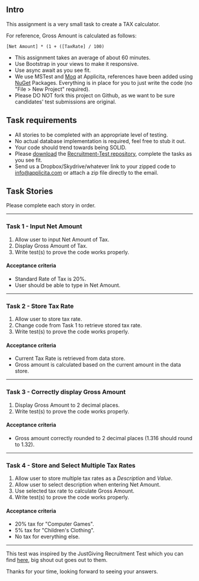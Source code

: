 ## Intro

This assignment is a very small task to create a TAX calculator.

For reference, Gross Amount is calculated as follows:

`[Net Amount] * (1 + ([TaxRate] / 100)`

- This assignment takes an average of about 60 minutes.
- Use Bootstrap in your views to make it responsive.
- Use async await as you see fit.
- We use MSTest and [Moq](http://code.google.com/p/moq) at Applicita, references have been added using [NuGet](http://nuget.codeplex.com/) Packages. Everything is in place for you to just write the code (no "File > New Project" required).
- Please DO NOT fork this project on Github, as we want to be sure candidates' test submissions are original.

## Task requirements

- All stories to be completed with an appropriate level of testing.
- No actual database implementation is required, feel free to stub it out.
- Your code should trend towards being SOLID.
- Please [download](https://github.com/Applicita/Test-Software-Engineer-AspNetMVC) the [Recruitment-Test repository](https://github.com/Applicita/Test-Software-Engineer-AspNetMVC), complete the tasks as you see fit.
- Send us a Dropbox/Skydrive/whatever link to your zipped code to info@applicita.com or attach a zip file directly to the email.

## Task Stories

Please complete each story in order.

---

### Task 1 - Input Net Amount

1. Allow user to input Net Amount of Tax.
2. Display Gross Amount of Tax.
3. Write test(s) to prove the code works properly.

#### Acceptance criteria

- Standard Rate of Tax is 20%.
- User should be able to type in Net Amount.

---

### Task 2 - Store Tax Rate

1. Allow user to store tax rate.
2. Change code from Task 1 to retrieve stored tax rate.
3. Write test(s) to prove the code works properly.

#### Acceptance criteria

- Current Tax Rate is retrieved from data store.
- Gross amount is calculated based on the current amount in the data store.

---

### Task 3 - Correctly display Gross Amount

1. Display Gross Amount to 2 decimal places.
2. Write test(s) to prove the code works properly.

#### Acceptance criteria

- Gross amount correctly rounded to 2 decimal places (1.316 should round to 1.32).

---

### Task 4 - Store and Select Multiple Tax Rates

1. Allow user to store multiple tax rates as a *Description* and *Value*.
2. Allow user to select description when entering Net Amount.
3. Use selected tax rate to calculate Gross Amount.
4. Write test(s) to prove the code works properly.

#### Acceptance criteria

- 20% tax for "Computer Games".
- 5% tax for "Children's Clothing".
- No tax for everything else.

---

This test was inspired by the JustGiving Recruitment Test which you can find [here](https://github.com/JustGiving/Recruitment-Test), big shout out goes out to them.

Thanks for your time, looking forward to seeing your answers.